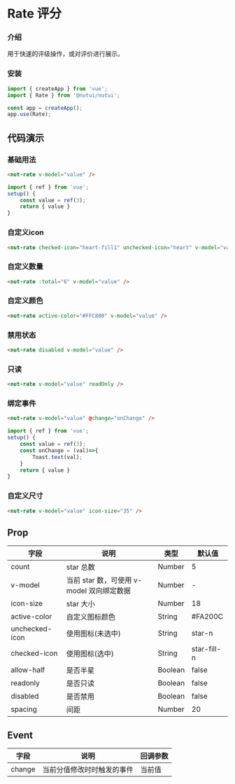# Rate 评分

### 介绍

用于快速的评级操作，或对评价进行展示。

### 安装

``` javascript
import { createApp } from 'vue';
import { Rate } from '@nutui/nutui';

const app = createApp();
app.use(Rate);
```

## 代码演示

### 基础用法

``` html
<nut-rate v-model="value" />
```

``` javascript
import { ref } from 'vue';
setup() {
    const value = ref(3);
    return { value }
}
```

### 自定义icon

``` html
<nut-rate checked-icon="heart-fill1" unchecked-icon="heart" v-model="value" />
```

### 自定义数量

``` html
<nut-rate :total="6" v-model="value" />
```

### 自定义颜色

``` html
<nut-rate active-color="#FFC800" v-model="value" />
```

### 禁用状态

``` html
<nut-rate disabled v-model="value" />
```

### 只读

``` html
<nut-rate v-model="value" readOnly />
```
### 绑定事件

``` html
<nut-rate v-model="value" @change="onChange" />
```
``` javascript
import { ref } from 'vue';
setup() {
    const value = ref(3);
    const onChange = (val)=>{
        Toast.text(val);
    }
    return { value }
}
```
### 自定义尺寸

``` html
<nut-rate v-model="value" icon-size="35" />
```



## Prop

| 字段           | 说明                                      | 类型    | 默认值      |
|----------------|-------------------------------------------|---------|-------------|
| count          | star 总数                                 | Number  | 5           |
| v-model        | 当前 star 数，可使用 v-model 双向绑定数据 | Number  | -           |
| icon-size      | star 大小                                 | Number  | 18          |
| active-color   | 自定义图标颜色                            | String  | #FA200C     |
| unchecked-icon | 使用图标(未选中)                          | String  | star-n      |
| checked-icon   | 使用图标(选中)                            | String  | star-fill-n |
| allow-half     | 是否半星                                  | Boolean | false       |
| readonly       | 是否只读                                  | Boolean | false       |
| disabled       | 是否禁用                                  | Boolean | false       |
| spacing        | 间距                                      | Number  | 20          |

## Event
| 字段   | 说明                       | 回调参数 |
|--------|----------------------------|----------|
| change | 当前分值修改时时触发的事件 | 当前值   |